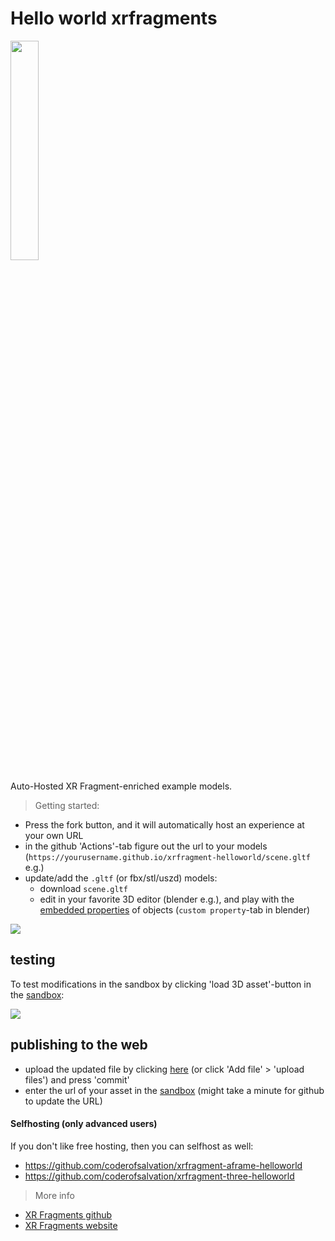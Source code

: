 # Hello world xrfragments

<img src="https://xrfragment.org/example/assets/logo.png" width="30%"/>

Auto-Hosted XR Fragment-enriched example models.
<br>

> Getting started:

* Press the fork button, and it will automatically host an experience at your own URL
* in the github 'Actions'-tab figure out the url to your models (`https://yourusername.github.io/xrfragment-helloworld/scene.gltf` e.g.)
* update/add the `.gltf` (or fbx/stl/uszd) models:
  * download `scene.gltf`
  * edit in your favorite 3D editor (blender e.g.), and play with the [embedded properties](https://xrfragment.org/#%F0%9F%93%9C%20XR%20fragments) of objects (`custom property`-tab in blender)

<img src="https://i.imgur.com/Y8k9JL5.png"/>

## testing

To test modifications in the sandbox by clicking 'load 3D asset'-button in the [sandbox](https://xrfragment.org/example/aframe/sandbox):

<img src="https://i.imgur.com/WTzbLwh.png"/>

##  publishing to the web

  * upload the updated file by clicking [here](xrfragment-helloworld/upload/main) (or click 'Add file' > 'upload files') and press 'commit'
  * enter the url of your asset in the [sandbox](https://xrfragment.org/example/aframe/sandbox) (might take a minute for github to update the URL)

#### Selfhosting (only advanced users)

If you don't like free hosting, then you can selfhost as well:

* https://github.com/coderofsalvation/xrfragment-aframe-helloworld
* https://github.com/coderofsalvation/xrfragment-three-helloworld

> More info 

* [XR Fragments github](https://github.com/coderofsalvation/xrfragment)
* [XR Fragments website](https://xrfragment.org)
